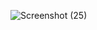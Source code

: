 ![Screenshot (25)](https://user-images.githubusercontent.com/121231024/221847826-752f3d43-f325-489f-bb20-8ca4227fc837.png)
